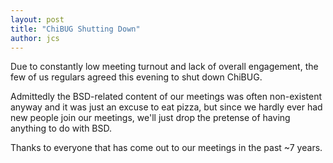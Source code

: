 ```yaml
---
layout: post
title: "ChiBUG Shutting Down"
author: jcs
---
```


Due to constantly low meeting turnout and lack of overall engagement, the few of
us regulars agreed this evening to shut down ChiBUG.

Admittedly the BSD-related content of our meetings was often non-existent
anyway and it was just an excuse to eat pizza, but since we hardly ever had
new people join our meetings, we'll just drop the pretense of having anything
to do with BSD.

Thanks to everyone that has come out to our meetings in the past ~7 years.
